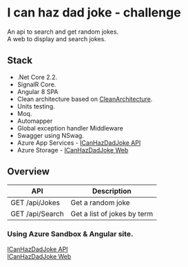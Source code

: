 # I can haz dad joke - challenge
An api to search and get random jokes.  
A web to display and search jokes.


## Stack
- .Net Core 2.2.
- SignalR Core.
- Angular 8 SPA
- Clean architecture based on [CleanArchitecture](https://github.com/ardalis/CleanArchitecture).
- Units testing.
- Moq.
- Automapper
- Global exception handler Middleware
- Swagger using NSwag.
- Azure App Services - [ICanHazDadJoke API](https://ichdadjokeapi.azurewebsites.net/swagger)  
- Azure Storage - [ICanHazDadJoke Web](https://ichdadjoketeststorage.z19.web.core.windows.net/)  

## Overview
|API|Description|
|--|--|
|GET /api/Jokes  | Get a random joke
|GET /api/Search | Get a list of jokes by term 

### Using Azure Sandbox & Angular site.

[ICanHazDadJoke API](https://ichdadjokeapi.azurewebsites.net/swagger)     
[ICanHazDadJoke Web](https://ichdadjoketeststorage.z19.web.core.windows.net/)